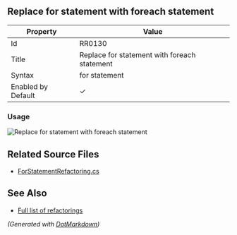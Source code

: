 ## Replace for statement with foreach statement

| Property           | Value                                        |
| ------------------ | -------------------------------------------- |
| Id                 | RR0130                                       |
| Title              | Replace for statement with foreach statement |
| Syntax             | for statement                                |
| Enabled by Default | &#x2713;                                     |

### Usage

![Replace for statement with foreach statement](../../images/refactorings/ReplaceForWithForEach.png)

## Related Source Files

* [ForStatementRefactoring.cs](../../src/Refactorings/CSharp/Refactorings/ForStatementRefactoring.cs)

## See Also

* [Full list of refactorings](Refactorings.md)

*\(Generated with [DotMarkdown](http://github.com/JosefPihrt/DotMarkdown)\)*